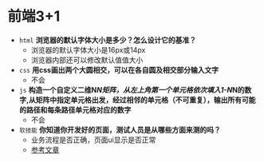 # 前端3+1
-  `html` **浏览器的默认字体大小是多少？怎么设计它的基准？**
    - 浏览器的默认字体大小是16px或14px
    - 浏览器内部还可以修改默认值值大小
-  `css` **用css画出两个大圆相交，可以在各自圆及相交部分输入文字**
    - 不会
-  `js` **构造一个自定义二维N*N矩阵，从左上角第一个单元格依次填入1-N*N的数字,从矩阵中指定单元格出发，经过相邻的单元格（不可重复），输出所有可能的路径和每条路径单元格对应的数字**
    - 不会
-  `软技能` **你知道你开发好的页面，测试人员是从哪些方面来测的吗？**
    - 业务流程是否正确，页面ui显示是否正常
    - [参考文章](https://blog.csdn.net/weixin_38079422/article/details/78562817)